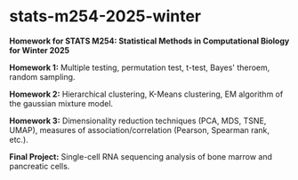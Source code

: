 # stats-m254-2025-winter

**Homework for STATS M254: Statistical Methods in Computational Biology for Winter 2025**

**Homework 1:** Multiple testing, permutation test, t-test, Bayes' theroem, random sampling.

**Homework 2:** Hierarchical clustering, K-Means clustering, EM algorithm of the gaussian mixture model.

**Homework 3:** Dimensionality reduction techniques (PCA, MDS, TSNE, UMAP), measures of association/correlation (Pearson, Spearman rank, etc.).

**Final Project:** Single-cell RNA sequencing analysis of bone marrow and pancreatic cells.
